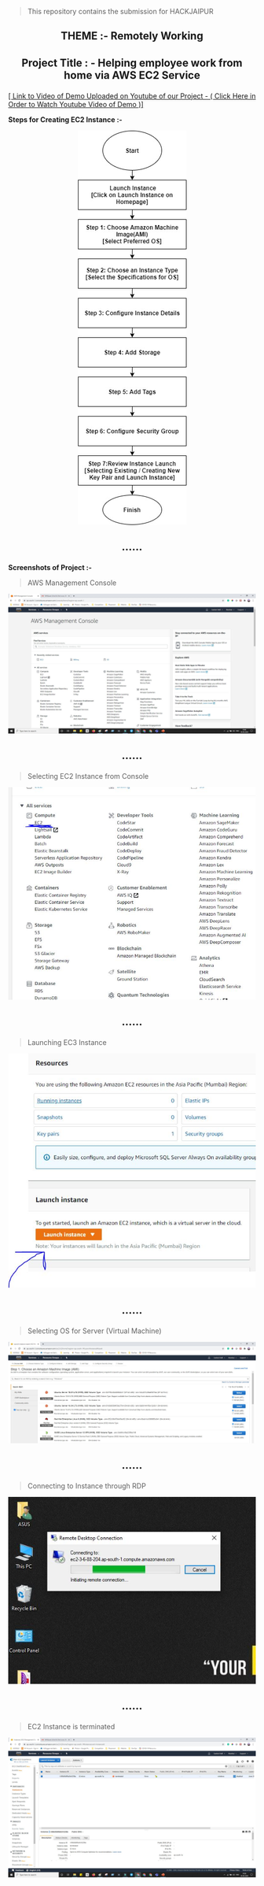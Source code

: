 > This repository contains the submission for HACKJAIPUR

## <p align="center"> THEME  :- Remotely Working</p>
## <p align="center">Project Title : - Helping employee work from home via AWS EC2 Service</p>

 [[ Link to Video of Demo Uploaded on Youtube of our Project   -  ( Click Here in Order to Watch Youtube Video of Demo )]](https://www.youtube.com/watch?v=d8DmsX_2ZAg)

**Steps for Creating EC2 Instance :-**

<p align="center">
 <img  src="https://github.com/sanket9006/HACKJAIPUR/blob/master/1.jpeg">
</p>



## <p align="center"> ......</p>

**Screenshots of  Project :-**

> AWS Management Console

![image](https://github.com/sanket9006/HACKJAIPUR/blob/master/Screenshots/AWS.JPG)

## <p align="center"> ......</p>

> Selecting EC2 Instance from Console

![image](https://github.com/sanket9006/HACKJAIPUR/blob/master/Screenshots/EC2.JPG)


## <p align="center"> ......</p>

> Launching EC3 Instance

![image](https://github.com/sanket9006/HACKJAIPUR/blob/master/Screenshots/Launch.JPG)

## <p align="center"> ......</p>

> Selecting OS for Server (Virtual Machine)

![image](https://github.com/sanket9006/HACKJAIPUR/blob/master/Screenshots/OS.JPG)

## <p align="center"> ......</p>

> Connecting to Instance through RDP

![image](https://github.com/sanket9006/HACKJAIPUR/blob/master/Screenshots/Capture.JPG)

## <p align="center"> ......</p>

> EC2 Instance is terminated

![image](https://github.com/sanket9006/HACKJAIPUR/blob/master/Screenshots/Terminated.JPG)


